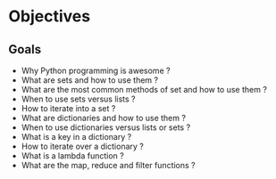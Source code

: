 # Objectives

## Goals

- Why Python programming is awesome ?
- What are sets and how to use them ?
- What are the most common methods of set and how to use them ?
- When to use sets versus lists ?
- How to iterate into a set ?
- What are dictionaries and how to use them ?
- When to use dictionaries versus lists or sets ?
- What is a key in a dictionary ?
- How to iterate over a dictionary ?
- What is a lambda function ?
- What are the map, reduce and filter functions ?
